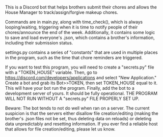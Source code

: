 This is a Discord bot that helps brothers submit their chores and allows the House Manager to track/assign/forgive makeup chores.

Commands are in main.py, along with time_check(), which is always looping/waiting, triggering when it is time to notify people of their chores/announce the end of the week. Additionally, it contains some logic to save and load everyone's .json, which contains a brother's information, including their submission status.

settings.py contains a series of "constants" that are used in multiple places in the program, such as the time that chore reminders are triggered.

If you want to test this program, you will need to create a "secrets.py" file with a "TOKEN_HOUSE" variable. Then, go to https://discord.com/developers/applications and select "New Application." Create a bot and grab its Bot>>TOKEN, then set TOKEN_HOUSE equal to it. This will have your bot run the program. Finally, add the bot to a development server of yours. It should be fully operational. THE PROGRAM WILL NOT RUN WITHOUT A "secrets.py" FILE PROPERLY SET UP.

Beware: The bot tends to not do well when ran on a server. The current suspicion is that the servers either disallow file creation/editing (making the brother's .json files not be set, thus deleting data on reloads) or deleting data unpredictably and resetting information. If you ever find a reliable host that allows for file creation/editing, please let us know.